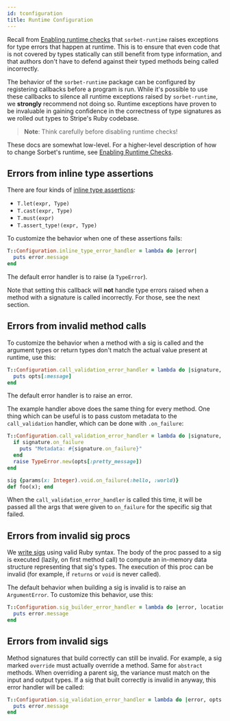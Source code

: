```yaml
---
id: tconfiguration
title: Runtime Configuration
---
```


Recall from [Enabling runtime checks](runtime.md) that `sorbet-runtime` raises
exceptions for type errors that happen at runtime. This is to ensure that even
code that is not covered by types statically can still benefit from type
information, and that authors don't have to defend against their typed methods
being called incorrectly.

The behavior of the `sorbet-runtime` package can be configured by registering
callbacks before a program is run. While it's possible to use these callbacks to
silence all runtime exceptions raised by `sorbet-runtime`, we **strongly**
recommend not doing so. Runtime exceptions have proven to be invaluable in
gaining confidence in the correctness of type signatures as we rolled out types
to Stripe's Ruby codebase.

> **Note**: Think carefully before disabling runtime checks!

These docs are somewhat low-level. For a higher-level description of how to
change Sorbet's runtime, see [Enabling Runtime Checks](runtime.md).

## Errors from inline type assertions

There are four kinds of [inline type assertions](type-assertions.md):

- `T.let(expr, Type)`
- `T.cast(expr, Type)`
- `T.must(expr)`
- `T.assert_type!(expr, Type)`

To customize the behavior when one of these assertions fails:

```ruby
T::Configuration.inline_type_error_handler = lambda do |error|
  puts error.message
end
```

The default error handler is to raise (a `TypeError`).

Note that setting this callback will **not** handle type errors raised when a
method with a signature is called incorrectly. For those, see the next section.

## Errors from invalid method calls

To customize the behavior when a method with a sig is called and the argument
types or return types don't match the actual value present at runtime, use this:

```ruby
T::Configuration.call_validation_error_handler = lambda do |signature, opts|
  puts opts[:message]
end
```

The default error handler is to raise an error.

The example handler above does the same thing for every method. One thing which
can be useful is to pass custom metadata to the `call_validation` handler, which
can be done with `.on_failure`:

```ruby
T::Configuration.call_validation_error_handler = lambda do |signature, opts|
  if signature.on_failure
    puts "Metadata: #{signature.on_failure}"
  end
  raise TypeError.new(opts[:pretty_message])
end

sig {params(x: Integer).void.on_failure(:hello, :world)}
def foo(x); end
```

When the `call_validation_error_handler` is called this time, it will be passed
all the args that were given to `on_failure` for the specific sig that failed.

## Errors from invalid sig procs

We [write sigs](sigs.md) using valid Ruby syntax. The body of the proc passed to
a sig is executed (lazily, on first method call) to compute an in-memory data
structure representing that sig's types. The execution of this proc can be
invalid (for example, if `returns` or `void` is never called).

The default behavior when building a sig is invalid is to raise an
`ArgumentError`. To customize this behavior, use this:

```ruby
T::Configuration.sig_builder_error_handler = lambda do |error, location|
  puts error.message
end
```

## Errors from invalid sigs

Method signatures that build correctly can still be invalid. For example, a sig
marked `override` must actually override a method. Same for `abstract` methods.
When overriding a parent sig, the variance must match on the input and output
types. If a sig that built correctly is invalid in anyway, this error handler
will be called:

```ruby
T::Configuration.sig_validation_error_handler = lambda do |error, opts|
  puts error.message
end
```
